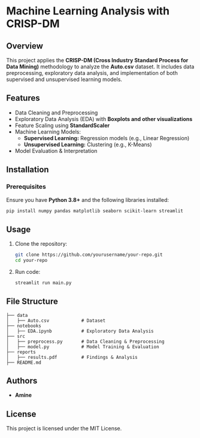 # Machine Learning Analysis with CRISP-DM

## Overview
This project applies the **CRISP-DM (Cross Industry Standard Process for Data Mining)** methodology to analyze the **Auto.csv** dataset. It includes data preprocessing, exploratory data analysis, and implementation of both supervised and unsupervised learning models.

## Features
- Data Cleaning and Preprocessing
- Exploratory Data Analysis (EDA) with **Boxplots and other visualizations**
- Feature Scaling using **StandardScaler**
- Machine Learning Models:
  - **Supervised Learning:** Regression models (e.g., Linear Regression)
  - **Unsupervised Learning:** Clustering (e.g., K-Means)
- Model Evaluation & Interpretation

## Installation
### Prerequisites
Ensure you have **Python 3.8+** and the following libraries installed:

```bash
pip install numpy pandas matplotlib seaborn scikit-learn streamlit
```

## Usage
1. Clone the repository:
   ```bash
   git clone https://github.com/yourusername/your-repo.git
   cd your-repo
   ```
2. Run code:
   ```bash
   streamlit run main.py
   ```

## File Structure
```
├── data
│   ├── Auto.csv            # Dataset
├── notebooks
│   ├── EDA.ipynb           # Exploratory Data Analysis
├── src
│   ├── preprocess.py       # Data Cleaning & Preprocessing
│   ├── model.py            # Model Training & Evaluation
├── reports
│   ├── results.pdf         # Findings & Analysis
├── README.md
```

## Authors
- **Amine**

## License
This project is licensed under the MIT License.

